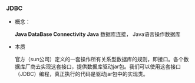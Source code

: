 ### JDBC
+ 概念：

  **Java DataBase Connectivity  Java** 数据库连接， Java语言操作数据库

+ 本质

    官方（sun公司）定义的一套操作所有关系型数据库的规则，即接口。各个数据库厂商去实现这套接口，提供数据库驱动jar包。我们可以使用这套接口（JDBC）编程，真正执行的代码是驱动jar包中的实现类。

